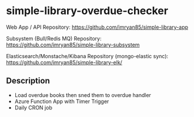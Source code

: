 # simple-library-overdue-checker

Web App / API Repository: https://github.com/imryan85/simple-library-app

Subsystem (Bull/Redis MQ) Repository: https://github.com/imryan85/simple-library-subsystem

Elasticsearch/Monstache/Kibana Repository (mongo-elastic sync): https://github.com/imryan85/simple-library-elk/


## Description

- Load overdue books then sned them to overdue handler
- Azure Function App with Timer Trigger
- Daily CRON job
